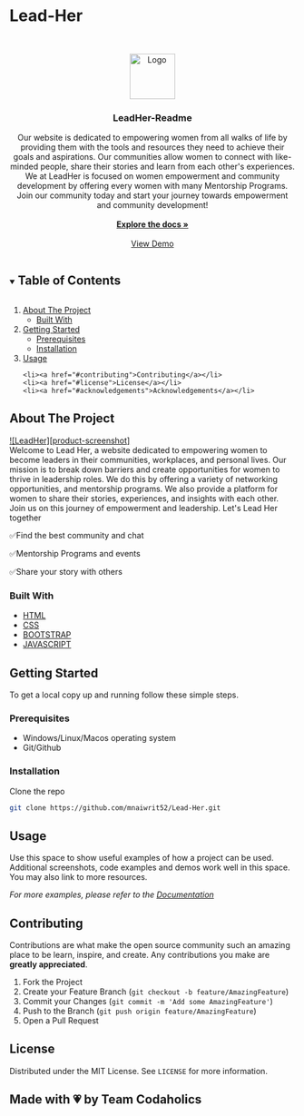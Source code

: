 # Lead-Her



<!-- PROJECT LOGO -->
<br />
<p align="center">
  <a href="https://github.com/kanitmann/hackathon_readme_template">
    <img src="images/logo.png" alt="Logo" width="80" height="80">
  </a>

  <h3 align="center">LeadHer-Readme</h3>

  <p align="center">
  Our website is dedicated to empowering women from all walks of life by providing them with the tools and resources they need to achieve their goals and aspirations.   Our communities allow women to connect with like-minded people, share their stories and learn from each other's experiences. We at LeadHer is focused on women    empowerment and community development by offering every women with many Mentorship Programs. Join our community today and start your journey towards empowerment and community development!
  <br />
    <br />
    <a href="https://github.com/mnaiwrit52/Lead-Her"><strong>Explore the docs »</strong></a>
    <br />
    <br />
    <a href="https://lead-her.netlify.app/index.html">View Demo</a>
    

   

  </p>
</p>

<!-- TABLE OF CONTENTS -->
<details open="open">
  <summary><h2 style="display: inline-block">Table of Contents</h2></summary>
  <ol>
    <li>
      <a href="#about-the-project">About The Project</a>
      <ul>
        <li><a href="#built-with">Built With</a></li>
      </ul>
    </li>
    <li>
      <a href="#getting-started">Getting Started</a>
      <ul>
        <li><a href="#prerequisites">Prerequisites</a></li>
        <li><a href="#installation">Installation</a></li>
      </ul>
    </li>
    <li><a href="#usage">Usage</a></li>
  
    <li><a href="#contributing">Contributing</a></li>
    <li><a href="#license">License</a></li>
    <li><a href="#acknowledgements">Acknowledgements</a></li>
  </ol>
</details>

<!-- ABOUT THE PROJECT -->

## About The Project

[![LeadHer][product-screenshot]](https://lead-her.netlify.app/index.html)
<br>Welcome to Lead Her, a website dedicated to empowering women to become leaders in their communities, workplaces, and personal lives. Our mission is to break down barriers and create opportunities for women to thrive in leadership roles. We do this by offering a variety of networking opportunities, and mentorship programs. We also provide a platform for women to share their stories, experiences, and insights with each other. Join us on this journey of empowerment and leadership. Let's Lead Her together

✅Find the best community and chat

✅Mentorship Programs and events

✅Share your story with others

### Built With

- [HTML]()
- [CSS]()
- [BOOTSTRAP]()
- [JAVASCRIPT]()

<!-- GETTING STARTED -->

## Getting Started

To get a local copy up and running follow these simple steps.

### Prerequisites

- Windows/Linux/Macos operating system
- Git/Github


### Installation

 Clone the repo
   ```sh
   git clone https://github.com/mnaiwrit52/Lead-Her.git
   ```


<!-- USAGE EXAMPLES -->

## Usage

Use this space to show useful examples of how a project can be used. Additional screenshots, code examples and demos work well in this space. You may also link to more resources.


_For more examples, please refer to the [Documentation](https://example.com)_




<!-- CONTRIBUTING -->

## Contributing

Contributions are what make the open source community such an amazing place to be learn, inspire, and create. Any contributions you make are **greatly appreciated**.

1. Fork the Project
2. Create your Feature Branch (`git checkout -b feature/AmazingFeature`)
3. Commit your Changes (`git commit -m 'Add some AmazingFeature'`)
4. Push to the Branch (`git push origin feature/AmazingFeature`)
5. Open a Pull Request

<!-- LICENSE -->

## License

Distributed under the MIT License. See `LICENSE` for more information.

## Made with 💗 by Team Codaholics 









